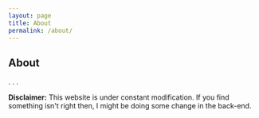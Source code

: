 ```yaml
---
layout: page
title: About
permalink: /about/
---
```


## About

.
.
.

**Disclaimer:** This website is under constant modification.
If you find something isn't right then,
I might be doing some change in the back-end.
